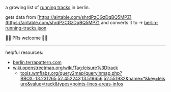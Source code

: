 a growing list of [running tracks](https://www.google.de/maps/place/Friedrich-Ludwig-Jahn-Sportpark/@52.5453689,13.408729,347m/data=!3m1!1e3!4m5!3m4!1s0x47a85202654af34d:0x8f03b5d9a604729c!8m2!3d52.5435209!4d13.4095397) in berlin.

gets data from [https://airtable.com/shrdPzCGzDqBQ5MPZ](https://airtable.com/shrdPzCGzDqBQ5MPZ) and converts it to → [berlin-running-tracks.json](dist/berlin-running-tracks.json)

🏃‍♀️ PRs welcome 🏃‍♂️

---

helpful resources:
- [berlin.terrapattern.com](http://berlin.terrapattern.com/?_ga=2.262404876.1219883466.1530112202-1988403377.1530112202&lat=52.545722&lng=13.408941000000027)
- [wiki.openstreetmap.org/wiki/Tag:leisure%3Dtrack](https://wiki.openstreetmap.org/wiki/Tag:leisure%3Dtrack)
    - [tools.wmflabs.org/query2map/queryinmap.php?BBOX=13.231265,52.452243,13.519656,52.551932&name=*&key=leisure&value=track&types=points-lines-areas-infos](https://tools.wmflabs.org/query2map/queryinmap.php?BBOX=13.231265,52.452243,13.519656,52.551932&name=*&key=leisure&value=track&types=points-lines-areas-infos)
